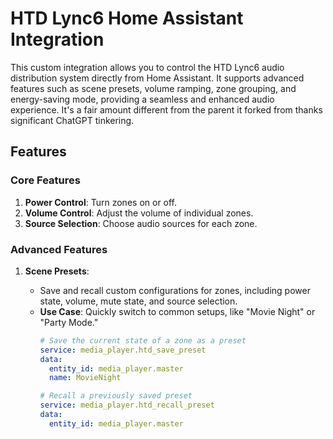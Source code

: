 # HTD Lync6 Home Assistant Integration

This custom integration allows you to control the HTD Lync6 audio distribution system directly from Home Assistant. It supports advanced features such as scene presets, volume ramping, zone grouping, and energy-saving mode, providing a seamless and enhanced audio experience. It's a fair amount different from the parent it forked from thanks significant ChatGPT tinkering.

## Features

### Core Features

1. **Power Control**: Turn zones on or off.
2. **Volume Control**: Adjust the volume of individual zones.
3. **Source Selection**: Choose audio sources for each zone.

### Advanced Features

1. **Scene Presets**:
   - Save and recall custom configurations for zones, including power state, volume, mute state, and source selection.
   - **Use Case**: Quickly switch to common setups, like "Movie Night" or "Party Mode."
     ```yaml
     # Save the current state of a zone as a preset
     service: media_player.htd_save_preset
     data:
       entity_id: media_player.master
       name: MovieNight

     # Recall a previously saved preset
     service: media_player.htd_recall_preset
     data:
       entity_id: media_player.master
       name: MovieNight
     ```

2. **Volume Ramping**:
   - Gradually adjust the volume to a target level over a specified duration.
   - **Use Case**: Smoothly increase or decrease volume to avoid sudden changes.
     ```yaml
     service: media_player.htd_ramp_volume
     data:
       entity_id: media_player.living
       target_volume: 75  # Target volume level (0-100)
       duration: 15        # Time in seconds to reach the target volume
     ```

3. **Zone Grouping**:
   - Group zones for synchronized control of volume and source.
   - **Use Case**: Manage multiple zones together for events like parties.
     ```yaml
     # Create a group of zones
     service: media_player.htd_create_group
     data:
       group_name: GroundLevelParty
       zones:
         - media_player.garage
         - media_player.living
         - media_player.patio

     # Set the volume for all zones in a group
     service: media_player.htd_set_group_volume
     data:
       group_name: PartyMode
       volume: 50  # Volume level (0-100)
     ```

4. **Energy-Saving Mode**:
   - Automatically turn off zones after a specified period of inactivity.
   - **Use Case**: Save energy by turning off outdoor speakers left on after a BBQ.
     ```yaml
     service: media_player.htd_energy_saving
     data:
       entity_id: media_player.patio
       timeout: 1200  # Timeout in seconds (e.g., 20 minutes)
     ```

## Installation

### 1. Manual Installation

1. Download this repository as a ZIP file and extract it.
2. Copy the `htd_lync6` folder to your Home Assistant `custom_components` directory (could be in a different root folder, such as homeassistant/custom_components/htd_lync6/ or like this example:
   ```
   /config/custom_components/htd_lync6/
   ```

### 2. YAML Configuration

Add the following to your `configuration.yaml`:
```yaml
htd_lync6:
  host: 192.168.2.63  # Replace with the IP address of your HTD controller
  zones:
    - Master
    - Ensuite
    - Living
    - Basement
    - Patio
    - Garage
  sources:
    - NA 1
    - NA 2
    - Living Room TV
    - Basement TV
    - NA 5
    - NA 6
    - NA 7
    - MusicCast
    - NA 9
    - NA 10
    - NA 11
    - NA 12
```

### 3. Restart Home Assistant

Restart Home Assistant again to apply the configuration.

## Troubleshooting

1. **Entities Not Appearing**:
   - Ensure your `configuration.yaml` is valid using the "Check Configuration" tool in Home Assistant.
   - Check the logs for errors related to `htd_lync6`.

2. **Communication Issues**:
   - Verify that the IP address for your HTD controller is correct and reachable from Home Assistant.
   - Ensure your network allows traffic on the controller's port (default: 10006).

3. **Debug Logging**:
   - Enable debug logging to capture more details:
     ```yaml
     logger:
       default: warning
       logs:
         custom_components.htd_lync6: debug
     ```

## Acknowledgments

This integration is a fork of several previous works including
* https://github.com/UngluedChalice/htd-lync12-home-assistant)
* https://github.com/hikirsch/htd_mc-home-assistant
* https://github.com/whitingj/mca66
* https://github.com/steve28/mca66
* http://www.brandonclaps.com/?p=173

UngluedChalice credits [sashman](https://github.com/sashman/), whose early work on RS-232 control for the HTD system laid the groundwork for many of the integration features. I am uploading the RS232 codes for reference only (if HTD objects I will remove).
